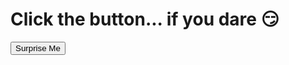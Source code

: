 <!DOCTYPE html>
<html>
<head>
  <title>You've Been Rickrolled!</title>
</head>
<body>
  <h1>Click the button... if you dare 😏</h1>
  <button onclick="document.getElementById('rickAudio').play()">Surprise Me</button>

  <audio id="rickAudio">
    <source src="never-gonna-give-you-up.mp3" type="audio/mpeg">
    Your browser does not support the audio element.
  </audio>
</body>

